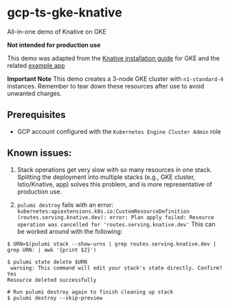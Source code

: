 # gcp-ts-gke-knative
All-in-one demo of Knative on GKE

**Not intended for production use**

This demo was adapted from the 
[Knative installation guide](https://www.knative.dev/docs/install/knative-with-gke/#creating-a-kubernetes-cluster)
for GKE and the related
[example app](https://www.knative.dev/docs/install/getting-started-knative-app/)

**Important Note**
This demo creates a 3-node GKE cluster with `n1-standard-4` instances.
Remember to tear down these resources after use to avoid unwanted charges.

## Prerequisites

* GCP account configured with the `Kubernetes Engine Cluster Admin` role

## Known issues:

1. Stack operations get very slow with so many resources in one stack.
Splitting the deployment into  multiple stacks (e.g., GKE cluster,
Istio/Knative, app) solves this problem, and is more representative
of production use.

1. `pulumi destroy` fails with an error:
`  kubernetes:apiextensions.k8s.io:CustomResourceDefinition (routes.serving.knative.dev):
     error: Plan apply failed: Resource operation was cancelled for 'routes.serving.knative.dev'`
This can be worked around with the following:
```
$ URN=$(pulumi stack --show-urns | grep routes.serving.knative.dev | grep URN: | awk '{print $2}')

$ pulumi state delete $URN
 warning: This command will edit your stack's state directly. Confirm? Yes
Resource deleted successfully

# Run pulumi destroy again to finish cleaning up stack
$ pulumi destroy --skip-preview
```
